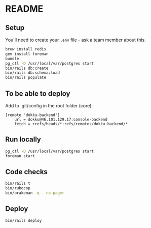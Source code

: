 # README

## Setup

You'll need to create your `.env` file - ask a team member about this.

```sh
brew install redis
gem install foreman
bundle
pg_ctl -D /usr/local/var/postgres start
bin/rails db:create
bin/rails db:schema:load
bin/rails populate
```

## To be able to deploy

Add to .git/config in the root folder (core):

```
[remote "dokku-backend"]
	url = dokku@46.101.129.17:console-backend
	fetch = +refs/heads/*:refs/remotes/dokku-backend/*
```

## Run locally

```sh
pg_ctl -D /usr/local/var/postgres start
foreman start
```

## Code checks

```sh
bin/rails t
bin/rubocop
bin/brakeman -q --no-pager
```

## Deploy

```sh
bin/rails deploy
```
